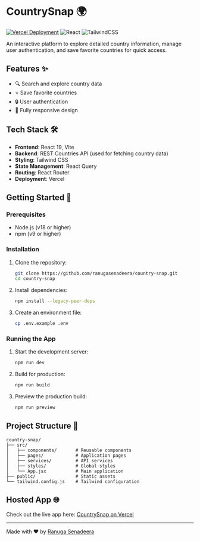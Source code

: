 # CountrySnap 🌍

[![Vercel Deployment](https://img.shields.io/badge/Deployed_on-Vercel-black?logo=vercel)](https://countrysnap.vercel.app/)
![React](https://img.shields.io/badge/React-19-blue?logo=react)
![TailwindCSS](https://img.shields.io/badge/TailwindCSS-3.4-purple?logo=tailwind-css)

An interactive platform to explore detailed country information, manage user authentication, and save favorite countries for quick access.

## Features ✨

- 🔍 Search and explore country data
- ⭐ Save favorite countries
- 🔒 User authentication
- 📱 Fully responsive design

## Tech Stack 🛠️

- **Frontend**: React 19, Vite  
- **Backend**: REST Countries API (used for fetching country data)  
- **Styling**: Tailwind CSS  
- **State Management**: React Query  
- **Routing**: React Router  
- **Deployment**: Vercel  

## Getting Started 🚀

### Prerequisites

- Node.js (v18 or higher)
- npm (v9 or higher)

### Installation

1. Clone the repository:
   ```bash
   git clone https://github.com/ranugasenadeera/country-snap.git
   cd country-snap
   ```

2. Install dependencies:
   ```bash
   npm install --legacy-peer-deps
   ```

3. Create an environment file:
   ```bash
   cp .env.example .env
   ```

### Running the App

1. Start the development server:
   ```bash
   npm run dev
   ```

2. Build for production:
   ```bash
   npm run build
   ```

3. Preview the production build:
   ```bash
   npm run preview
   ```

## Project Structure 📂

```
country-snap/
├── src/
│   ├── components/       # Reusable components
│   ├── pages/            # Application pages
│   ├── services/         # API services
│   ├── styles/           # Global styles
│   └── App.jsx           # Main application
├── public/               # Static assets
└── tailwind.config.js    # Tailwind configuration
```

## Hosted App 🌐

Check out the live app here: [CountrySnap on Vercel](https://countrysnap.vercel.app/)

---

Made with ❤️ by [Ranuga Senadeera](https://github.com/ranugasenadeera)
